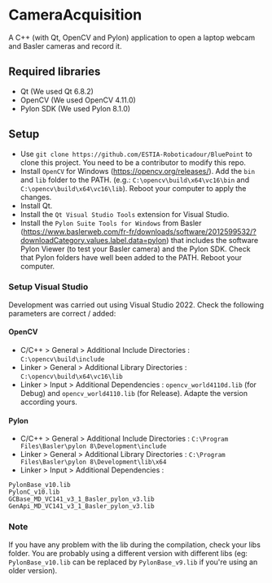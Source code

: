 # CameraAcquisition
A C++ (with Qt, OpenCV and Pylon) application to open a laptop webcam and Basler cameras and record it.

## Required libraries
- Qt (We used Qt 6.8.2)
- OpenCV (We used OpenCV 4.11.0)
- Pylon SDK (We used Pylon 8.1.0)

## Setup
- Use `git clone https://github.com/ESTIA-Roboticadour/BluePoint` to clone this project. You need to be a contributor to modify this repo.
- Install `OpenCV` for Windows (https://opencv.org/releases/). Add the `bin` and `lib` folder to the PATH. (e.g.: `C:\opencv\build\x64\vc16\bin` and `C:\opencv\build\x64\vc16\lib`). Reboot your computer to apply the changes.
- Install Qt.
- Install the `Qt Visual Studio Tools` extension for Visual Studio.
- Install the `Pylon Suite Tools for Windows` from Basler (https://www.baslerweb.com/fr-fr/downloads/software/2012599532/?downloadCategory.values.label.data=pylon) that includes the software Pylon Viewer (to test your Basler camera) and the Pylon SDK. Check that Pylon folders have well been added to the PATH. Reboot your computer.

### Setup Visual Studio
Development was carried out using Visual Studio 2022.
Check the following parameters are correct / added:

#### OpenCV

- C/C++ > General > Additional Include Directories : `C:\opencv\build\include`
- Linker > General > Additional Library Directories : `C:\opencv\build\x64\vc16\lib`
- Linker > Input > Additional Dependencies : `opencv_world4110d.lib` (for Debug) and `opencv_world4110.lib` (for Release). Adapte the version according yours.

#### Pylon

- C/C++ > General > Additional Include Directories : `C:\Program Files\Basler\pylon 8\Development\include`
- Linker > General > Additional Library Directories : `C:\Program Files\Basler\pylon 8\Development\lib\x64`
- Linker > Input > Additional Dependencies :
```
PylonBase_v10.lib
PylonC_v10.lib
GCBase_MD_VC141_v3_1_Basler_pylon_v3.lib
GenApi_MD_VC141_v3_1_Basler_pylon_v3.lib
```

### Note
If you have any problem with the lib during the compilation, check your libs folder. You are probably using a different version with different libs (eg: `PylonBase_v10.lib` can be replaced by `PylonBase_v9.lib` if you're using an older version).
